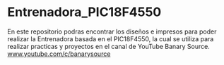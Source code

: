 # Entrenadora_PIC18F4550
En este repositorio podras encontrar los diseños  e impresos para poder realizar la Entrenadora basada en el PIC18F4550, la cual se utiliza para realizar practicas y proyectos en el canal de YouTube Banary Source.
www.youtube.com/c/banarysource
